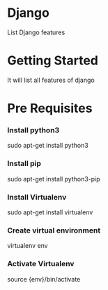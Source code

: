 # Django
List Django features
# Getting Started
It will list all features of django
# Pre Requisites
### Install python3
sudo apt-get install python3
### Install pip
sudo apt-get install python3-pip
### Install Virtualenv 
sudo apt-get install virtualenv
### Create virtual environment
virtualenv env
### Activate Virtualenv
source {env}/bin/activate
